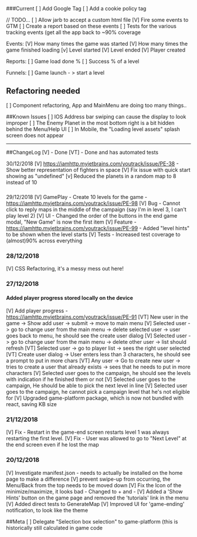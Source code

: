###Current
[ ] Add Google Tag
[ ] Add a cookie policy tag

// TODO...
[ ] Allow jarb to accept a custom html file
[V] Fire some events to GTM
[ ] Create a report based on these events
[ ] Tests for the various tracking events (get all the app back to ~90% coverage

Events:
[V] How many times the game was started
[V] How many times the game finished loading
[v] Level started
[V] Level ended
[V] Player created

Reports:
[ ] Game load done %
[ ] Success % of a level

Funnels:
[ ] Game launch - > start a level



## Refactoring needed
[ ] Component refactoring, App and MainMenu are doing too many things..

##Known Issues
[ ] IOS Address bar swiping can cause the display to look improper
[ ] The Enemy Planet in the most bottom right is a bit hidden behind the Menu/Help UI
[ ] In Mobile, the "Loading level assets" splash screen does not appear

---------------
##ChangeLog
[V] - Done
[VT] - Done and has automated tests

30/12/2018
[V] https://iamhttp.myjetbrains.com/youtrack/issue/PE-38 - Show better representation of fighters in space
[V] Fix issue with quick start showing as "undefined"
[v] Reduced the planets in a random map to 8 instead of 10

###
29/12/2018
[V] GamePlay - Create 10 levels for the game - https://iamhttp.myjetbrains.com/youtrack/issue/PE-98
[V] Bug - Cannot click to reply maps in the middle of the campaign (say I'm in level 3, I can't play level 2)
[V] UI - Changed the order of the buttons in the end game modal, "New Game" is now the first item
[V] Feature - https://iamhttp.myjetbrains.com/youtrack/issue/PE-99 - Added "level hints" to be shown when the level starts
[V] Tests - Increased test coverage to (almost)90% across everything

### 28/12/2018
[V] CSS Refactoring, it's a messy mess out here!

### 27/12/2018
#### Added player progress stored locally on the device
[V] Add player progress - https://iamhttp.myjetbrains.com/youtrack/issue/PE-91
[VT] New user in the game -> Show add user -> submit -> move to main menu
[V] Selected user -> go to change user from the main menu -> delete selected user -> user goes back to menu, he should see the create user dialog
[V] Selected user -> go to change user from the main menu -> delete other user -> list should refresh
[VT] Selected user -> go to player list -> sees the right user selected
[VT] Create user dialog -> User enters less than 3 characters, he should see a prompt to put in more chars
[VT] Any user -> Go to create new user -> tries to create a user that already exists -> sees that he needs to put in more characters
[V] Selected user goes to the campaign, he should see the levels with indication if he finished them or not
[V] Selected user goes to the campaign, He should be able to pick the next level in line
[V] Selected user goes to the campaign, he cannot pick a campaign level that he's not eligible for
[V] Upgraded game-platform package, which is now not bundled with react, saving KB size

### 21/12/2018
[V] Fix - Restart in the game-end screen restarts level 1 was always restarting the first level.
[V] Fix - User was allowed to go to "Next Level" at the end screen even if he lost the map

### 20/12/2018
[V] Investigate manifest.json - needs to actually be installed on the home page to make a difference
[V] prevent swipe-up from occurring, the Menu/Back from the top needs to be moved down
[V] Fix the Icon of the minimize/maximize, it looks bad - Changed to + and -
[V] Added a 'Show Hints' button on the game page and removed the 'tutorials' link in the menu
[V] Added direct tests to GenerateMap
[V] Improved UI for 'game-ending' notification, to look like the theme

##Meta
[ ] Delegate "Selection box selection" to game-platform (this is historically still calculated in game code
